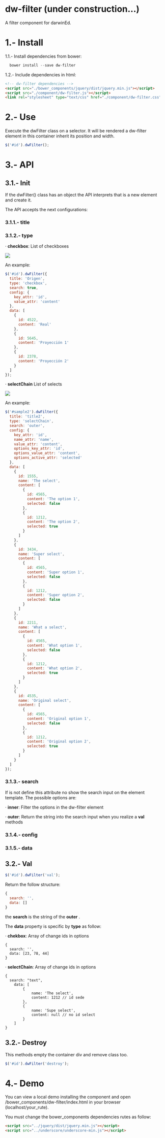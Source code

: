 # dw-filter (under construction...)
A filter component for darwinEd.

# 1.- Install
1.1.- Install dependencies from bower:
```javascript
  bower install --save dw-filter
```
1.2.- Include dependencies in html:
```html
<!-- dw-filter dependencies -->
<script src="./bower_components/jquery/dist/jquery.min.js"></script>
<script src="./component/dw-filter.js"></script>
<link rel="stylesheet" type="text/css" href="./component/dw-filter.css">
```

# 2.- Use
Execute the dwFilter class on a selector. It will be rendered a dw-filter element in this container inherit its position and width.
```javascript
$('#id').dwFilter();
```

# 3.- API
## 3.1.- Init
If the dwFilter() class has an object the API interprets that is a new element and create it.

The API accepts the next configurations:

### 3.1.1.- title
### 3.1.2.- type

· **checkbox**: List of checkboxes

<img src="https://github.com/daniel-llach/dw-filter/blob/master/img/checkbox.png?raw=true">

An example:
```javascript
$('#id').dwFilter({
  title: 'Origen',
  type: 'checkbox',
  search: true,
  config: {
    key_attr: 'id',
    value_attr: 'content'
  },
  data: [
    {
      id: 4522,
      content: 'Real'
    },
    {
      id: 5645,
      content: 'Proyección 1'
    },
    {
      id: 2378,
      content: 'Proyección 2'
    }
  ]
});
```
· **selectChain** List of selects

<img src="https://github.com/daniel-llach/dw-filter/blob/master/img/checkbox.png?raw=true">

An example:
```javascript
$('#sample2').dwFilter({
  title: 'title2',
  type: 'selectChain',
  search: 'outer',
  config: {
    key_attr: 'id',
    name_attr: 'name',
    value_attr: 'content',
    options_key_attr: 'id',
    options_value_attr: 'content',
    options_active_attr: 'selected'
  },
  data: [
    {
      id: 1555,
      name: 'The select',
      content: [
        {
          id: 4565,
          content: 'The option 1',
          selected: false
        },
        {
          id: 1212,
          content: 'The option 2',
          selected: true
        }
      ]
    },
    {
      id: 3434,
      name: 'Super select',
      content: [
        {
          id: 4565,
          content: 'Super option 1',
          selected: false
        },
        {
          id: 1212,
          content: 'Super option 2',
          selected: false
        }
      ]
    },
    {
      id: 2211,
      name: 'What a select',
      content: [
        {
          id: 4565,
          content: 'What option 1',
          selected: false
        },
        {
          id: 1212,
          content: 'What option 2',
          selected: true
        }
      ]
    },
    {
      id: 4535,
      name: 'Original select',
      content: [
        {
          id: 4565,
          content: 'Original option 1',
          selected: false
        },
        {
          id: 1212,
          content: 'Original option 2',
          selected: true
        }
      ]
    }
  ]
});
```


### 3.1.3.- search

If is not define this attribute no show the search input on the element template.
The possible options are:

· **inner**: Filter the options in the dw-filter element

· **outer**: Return the string into the search input when you realize a **val** methods

### 3.1.4.- config
### 3.1.5.- data

## 3.2.- Val
```javascript
$('#id').dwFilter('val');
```
Return the follow structure:
```javascript
{
  search: '',
  data: []
}
```
the **search** is the string of the **outer** .

The **data** property is specific by **type** as follow:

· **chekbox**: Array of change ids in options
```
{
  search: '',
  data: [23, 78, 44]
}
```

· **selectChain**: Array of change ids in options
```
{
  search: "text",
	data: [
		{
			name: 'The select',
			content: 1212 // id sede
		},
		{
			name: 'Supe select',
			content: null // no id select
		}
	]
}
```

## 3.2.- Destroy
This methods empty the container div and remove class too.
```javascript
$('#id').dwFilter('destroy');
```

# 4.- Demo
You can view a local demo installing the component and open /bower_components/dw-filter/index.html in your browser (localhost/your_rute).

You must change the bower_components dependencies rutes as follow:
```html
<script src="../jquery/dist/jquery.min.js"></script>
<script src="../underscore/underscore-min.js"></script>
```

